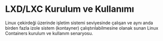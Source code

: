 # LXD/LXC Kurulum ve Kullanımı
Linux çekirdeği üzerinde işletim sistemi seviyesinde çalışan ve aynı anda birden fazla izole sistem (kontayner) çalıştırılabilmesine olanak sunan Linux Containers kurulum ve kullanım senaryosu.
